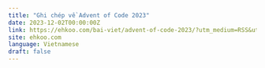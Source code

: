 ```yaml
---
title: "Ghi chép về Advent of Code 2023"
date: 2023-12-02T00:00:00Z
link: https://ehkoo.com/bai-viet/advent-of-code-2023/?utm_medium=RSS&utm_source=news.12bit.vn
site: ehkoo.com
language: Vietnamese
draft: false
---
```

